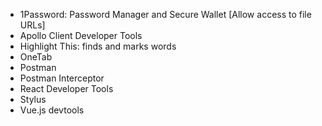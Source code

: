 * 1Password: Password Manager and Secure Wallet [Allow access to file URLs]
* Apollo Client Developer Tools
* Highlight This: finds and marks words
* OneTab
* Postman
* Postman Interceptor
* React Developer Tools
* Stylus
* Vue.js devtools
